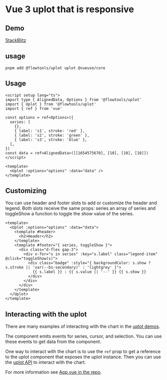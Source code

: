 # Vue 3 uplot that is responsive

## Demo

[StackBlitz](https://stackblitz.com/edit/vitejs-vite-dhtmxj?file=src/App.vue)

## usage

```shell
pnpm add @flowtools/uplot uplot @vueuse/core
```

## Usage

```vue
<script setup lang="ts">
import type { AlignedData, Options } from '@flowtools/uplot'
import { Uplot } from '@flowtools/uplot'
import { ref } from 'vue'

const options = ref<Options>({
  series: [
    {},
    { label: 's1', stroke: 'red' },
    { label: 's2', stroke: 'green' },
    { label: 's3', stroke: 'blue' },
  ],
})
const data = ref<AlignedData>([[1654575670], [10], [10], [10]])
</script>

<template>
  <Uplot :options="options" :data="data" />
</template>
```

## Customizing

You can use header and footer slots to add or customize the header and legend. Both slots receive the same props: series an array of series and toggleShow a function to toggle the show value of the series.

```vue
<template>
  <Uplot :options="options" :data="data">
    <template #header>
      <h2>Header</h2>
    </template>
    <template #footer="{ series, toggleShow }">
      <div class="d-flex gap-3">
        <div v-for="s in series" :key="s.label" class="legend-item" @click="toggleShow(s)">
          <div class="badge" :style="{ backgroundColor: s.show ? s.stroke || 'var(--bs-secondary)' : 'lightgrey' }">
            {{ s.label }} : {{ s.value || '--' }} {{ s.show }}
          </div>
        </div>
      </div>
    </template>
  </Uplot>
</template>
```

## Interacting with the uplot

There are many examples of interacting with the chart in the [uplot demos](https://leeoniya.github.io/uPlot/demos/).

The component emits events for series, cursor, and selection. You can use these events to get data from the component.

One way to interact with the chart is to use the `ref` prop to get a reference to the uplot component that exposes the uplot instance. Then you can use the [uplot API](https://leeoniya.github.io/uPlot/docs/api.html) to interact with the chart.

For more information see [App.vue in the repo](https://github.com/flow-tools/uplot/blob/main/src/App.vue).

